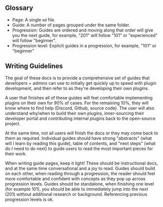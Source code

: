 <!-- THIS FILE IS NOT INTENDED TO BE DISPLAYED ON THE DOCSITE -->

## Glossary

- Page: A single `md` file.
- Guide: A number of pages grouped under the same folder.
- Progression: Guides are ordered and moving along that order will give you the next guide, for example, "201" will follow "101" or "experienced" will follow "beginner".
- Progression level: Explicit guides in a progression, for example, "101" or "beginner"

## Writing Guidelines

The goal of these docs is to provide a comprehensive set of guides that developers + admins can use to initially get quickly up to speed with plugin development, and then refer to as they're developing their own plugins.

A user that finishes all of these guides will feel comfortable implementing plugins on their own for 90% of cases. For the remaining 10%, they will know where to find help (Discord, Github, source code). The user will also understand why/when to build their own plugins, inner-sourcing their developer portal and contributing internal plugins back to the open-source project.

At the same time, not all users will finish the docs or they may come back to them as required. Individual guides should have strong "abstracts" (what will I learn by reading this guide), table of contents, and "next steps" (what do I need to do next) to guide users to read the most important pieces for their work.

When writing guide pages, keep it light! These should be instructional docs, and at the same time conversational and a joy to read. Guides should build on each other, when reading through a progression, the reader should feel more comfortable and confident with concepts as they pop up across progression levels. Guides should be standalone, when finishing one level (for example 101), you should be able to immediately jump into the next (201) without additional research or background. Referencing previous progression levels is ok.
